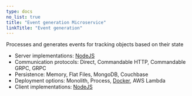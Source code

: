 ```yaml
---
type: docs
no_list: true
title: "Event generation Microservice"
linkTitle: "Event generation" 
---
```


Processes and generates events for tracking objects based on their state

- Server implementations: [NodeJS](https://github.com/pip-services-iot/pip-services-routeanalysis-node)
- Communication protocols: Direct, Commandable HTTP, Commandable GRPC, GRPC
- Persistence: Memory, Flat Files, MongoDB, Couchbase
- Deployment options: Monolith, Process, [Docker](https://hub.docker.com/u/pipdevs), AWS Lambda
- Client implementations: [NodeJS](https://github.com/pip-services-iot/pip-clients-routeanalysis-node)